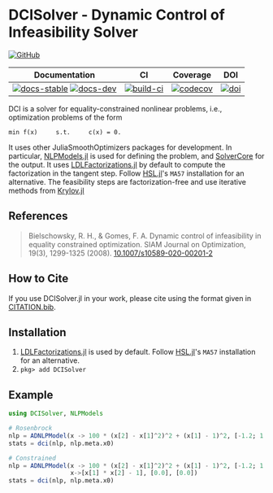 # DCISolver - Dynamic Control of Infeasibility Solver

[![GitHub](https://img.shields.io/github/v/release/JuliaSmoothOptimizers/DCISolver.jl.svg?style=flat-square)](https://github.com/JuliaSmoothOptimizers/DCISolver.jl/releases)

| **Documentation** | **CI** | **Coverage** | **DOI** |
|:-----------------:|:------:|:------------:|:-------:|
| [![docs-stable][docs-stable-img]][docs-stable-url] [![docs-dev][docs-dev-img]][docs-dev-url] | [![build-ci][build-ci-img]][build-ci-url] | [![codecov][codecov-img]][codecov-url] | [![doi][doi-img]][doi-url] |

[docs-stable-img]: https://img.shields.io/badge/docs-stable-blue.svg
[docs-stable-url]: https://JuliaSmoothOptimizers.github.io/DCISolver.jl/stable
[docs-dev-img]: https://img.shields.io/badge/docs-dev-purple.svg
[docs-dev-url]: https://JuliaSmoothOptimizers.github.io/DCISolver.jl/dev
[build-ci-img]: https://github.com/JuliaSmoothOptimizers/DCISolver.jl/workflows/CI/badge.svg?branch=master
[build-ci-url]: https://github.com/JuliaSmoothOptimizers/DCISolver.jl/actions
[codecov-img]: https://codecov.io/gh/JuliaSmoothOptimizers/DCISolver.jl/branch/master/graph/badge.svg
[codecov-url]: https://codecov.io/gh/JuliaSmoothOptimizers/DCISolver.jl
[doi-img]: https://zenodo.org/badge/DOI/10.5281/zenodo.4742979.svg
[doi-url]: https://doi.org/10.5281/zenodo.4742979

DCI is a solver for equality-constrained nonlinear problems, i.e.,
optimization problems of the form

    min f(x)     s.t.     c(x) = 0.

It uses other JuliaSmoothOptimizers packages for development.
In particular, [NLPModels.jl](https://github.com/JuliaSmoothOptimizers/NLPModels.jl) is used for defining the problem, and [SolverCore](https://github.com/JuliaSmoothOptimizers/SolverCore.jl) for the output.
It uses [LDLFactorizations.jl](https://github.com/JuliaSmoothOptimizers/LDLFactorizations.jl) by default to compute the factorization in the tangent step. Follow [HSL.jl](https://github.com/JuliaSmoothOptimizers/HSL.jl)'s `MA57` installation for an alternative.
The feasibility steps are factorization-free and use iterative methods from [Krylov.jl](https://github.com/JuliaSmoothOptimizers/Krylov.jl)

## References

> Bielschowsky, R. H., & Gomes, F. A.
> Dynamic control of infeasibility in equality constrained optimization.
> SIAM Journal on Optimization, 19(3), 1299-1325 (2008).
> [10.1007/s10589-020-00201-2](https://doi.org/10.1007/s10589-020-00201-2)

## How to Cite

If you use DCISolver.jl in your work, please cite using the format given in [CITATION.bib](https://github.com/JuliaSmoothOptimizers/DCISolver.jl/blob/master/CITATION.bib).

## Installation

1. [LDLFactorizations.jl](https://github.com/JuliaSmoothOptimizers/LDLFactorizations.jl) is used by default. Follow [HSL.jl](https://github.com/JuliaSmoothOptimizers/HSL.jl)'s `MA57` installation for an alternative.
2. `pkg> add DCISolver`

## Example

```julia
using DCISolver, NLPModels

# Rosenbrock
nlp = ADNLPModel(x -> 100 * (x[2] - x[1]^2)^2 + (x[1] - 1)^2, [-1.2; 1.0])
stats = dci(nlp, nlp.meta.x0)

# Constrained
nlp = ADNLPModel(x -> 100 * (x[2] - x[1]^2)^2 + (x[1] - 1)^2, [-1.2; 1.0],
                 x->[x[1] * x[2] - 1], [0.0], [0.0])
stats = dci(nlp, nlp.meta.x0)
```